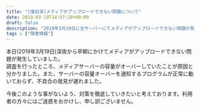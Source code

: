 ```yaml
---
title: "[復旧済]メディアがアップロードできない問題について"
date: 2019-03-19T14:57:29+09:00
draft: false
description: "2019年3月19日に全サーバーにてメディアがアップロードできない問題が発生していました。"
tags : ["障害情報"]
---
```


本日(2019年3月19日)深夜から早朝にかけてメディアがアップロードできない問題が発生していました。  
調査を行ったところ、メディアサーバーの容量がオーバーしていたことが原因と分かりました。また、サーバーの容量オーバーを通知するプログラムが正常に動いておらず、不具合の発見が遅れました。  

今後このような事がないよう、対策を徹底していきたいと考えております。利用者の方々にはご迷惑をおかけし、申し訳ございません。